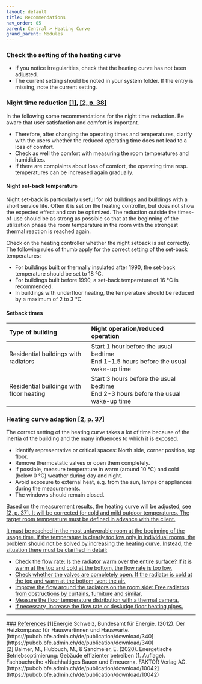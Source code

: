 ```yaml
---
layout: default
title: Recommendations
nav_order: 05
parent: Central > Heating Curve
grand_parent: Modules
---
```


### Check the setting of the heating curve
- If you notice irregularities, check that the heating curve has not been adjusted.
- The current setting should be noted in your system folder. If the entry is missing, note the current setting.

### Night time reduction <a href="#recomm_heatcompass">[1]</a>, <a href="#recomm_balmer2020">[2, p. 38]</a>
In the following some recommendations for the night time reduction. Be aware that user satisfaction and comfort is important.
- Therefore, after changing the operating times and temperatures, clarify with the users whether the reduced operating time does not lead to a loss of comfort.
- Check as well the comfort with measuring the room temperatures and humididites. 
- If there are complaints about loss of comfort, the operating time resp. temperatures can be increased again gradually.

#### Night set-back temperature
Night set-back is particularly useful for old buildings and buildings with a short service life. Often it is set on the heating controller, but does not show the expected effect and can be optimized.
The reduction outside the times-of-use should be as strong as possible so that at the beginning of the utilization phase the room temperature in the room with the strongest thermal reaction is reached again.

Check on the heating controller whether the night setback is set correctly. The following rules of thumb apply for the correct setting of the set-back temperatures:
- For buildings built or thermally insulated after 1990, the set-back temperature should be set to 18 °C.
- For buildings built before 1990, a set-back temperature of 16 °C is recommended.
- In buildings with underfloor heating, the temperature should be reduced by a maximum of 2 to 3 °C.

#### Setback times

| Type of building                             | Night operation/reduced operation                                                       |
|:---------------------------------------------|:----------------------------------------------------------------------------------------|
| Residential buildings with radiators<br>     | Start 1 hour before the usual bedtime <br>End 1-1.5 hours before the usual wake-up time |
| Residential buildings with floor heating<br> | Start 3 hours before the usual bedtime <br>End 2-3 hours before the usual wake-up time  |

### Heating curve adaption <a href="#recomm_balmer2020">[2, p. 37]</a>
The correct setting of the heating curve takes a lot of time because of the inertia of the building and the many influences to which it is exposed.

- Identify representative or critical spaces: North side, corner position, top floor.
- Remove thermostatic valves or open them completely. 
- If possible, measure temperature in warm (around 10 °C) and cold (below 0 °C) weather during day and night.
- Avoid exposure to external heat, e.g. from the sun, lamps or appliances during the measurements.
- The windows should remain closed.

Based on the measurement results, the heating curve will be adjusted, see <a href="#recomm_balmer2020">[2, p. 37]. It will be corrected for cold and mild outdoor temperatures. The target room temperature must be defined in advance with the client. 

It must be reached in the most unfavorable room at the beginning of the usage time. If the temperature is clearly too low only in individual rooms, the problem should not be solved by increasing the heating curve. Instead, the situation there must be clarified in detail:
- Check the flow rate: Is the radiator warm over the entire surface? If it is warm at the top and cold at the bottom, the flow rate is too low.
- Check whether the valves are completely open. If the radiator is cold at the top and warm at the bottom, vent the air.
- Improve the flow around the radiators on the room side: Free radiators from obstructions by curtains, furniture and similar.
- Measure the floor temperature distribution with a thermal camera.
- If necessary, increase the flow rate or desludge floor heating pipes.

<hr>
### References
<a id="recomm_heatcompass">[1]</a>Energie Schweiz, Bundesamt für Energie. (2012). Der Heizkompass: für Hauswartinnen und Hauswarte.[https://pubdb.bfe.admin.ch/de/publication/download/340](https://pubdb.bfe.admin.ch/de/publication/download/340)<br>
<a id="recomm_balmer2020">[2]</a> Balmer, M., Hubbuch, M., & Sandmeier, E. (2020). Energetische Betriebsoptimierung: Gebäude effizienter betreiben (1. Auflage). Fachbuchreihe «Nachhaltiges Bauen und Erneuern». FAKTOR Verlag AG. [https://pubdb.bfe.admin.ch/de/publication/download/10042](https://pubdb.bfe.admin.ch/de/publication/download/10042)<br>
                                                                  